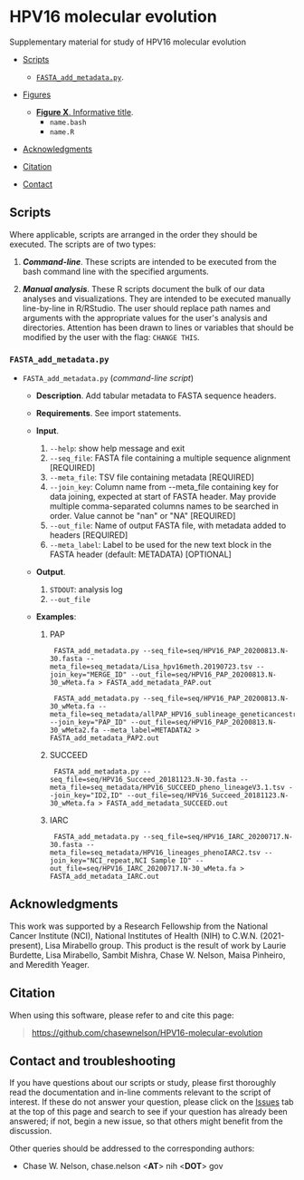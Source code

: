 # HPV16 molecular evolution
Supplementary material for study of HPV16 molecular evolution

* [Scripts](#scripts)
	* [`FASTA_add_metadata.py`](#FASTA_add_metadata-py).

* [Figures](#figures)
	* [**Figure X**. Informative title](#figure-X).
		* `name.bash`
		* `name.R`
* [Acknowledgments](#acknowledgments)
* [Citation](#citation)
* [Contact](#contact)


## <a name="scripts"></a>Scripts

Where applicable, scripts are arranged in the order they should be executed. The scripts are of two types: 

1. ***Command-line***. These scripts are intended to be executed from the bash command line with the specified arguments. 

2. ***Manual analysis***. These R scripts document the bulk of our data analyses and visualizations. They are intended to be executed manually line-by-line in R/RStudio. The user should replace path names and arguments with the appropriate values for the user's analysis and directories. Attention has been drawn to lines or variables that should be modified by the user with the flag: `CHANGE THIS`.

### <a name="FASTA_add_metadata-py"></a> `FASTA_add_metadata.py`

* `FASTA_add_metadata.py` (*command-line script*)
	* **Description**. Add tabular metadata to FASTA sequence headers.
	* **Requirements**. See import statements.
	* **Input**. 

		1. `--help`: show help message and exit
		2. `--seq_file`: FASTA file containing a multiple sequence alignment [REQUIRED]
		2. `--meta_file`: TSV file containing metadata [REQUIRED]
		3. `--join_key`: Column name from --meta_file containing key for data joining, expected at start of FASTA header. May provide multiple comma-separated columns names to be searched in order. Value cannot be "nan" or "NA" [REQUIRED]
		4. `--out_file`: Name of output FASTA file, with metadata added to headers [REQUIRED]
		5. `--meta_label`: Label to be used for the new text block in the FASTA header (default: METADATA) [OPTIONAL]
	* **Output**. 
		1. `STDOUT`: analysis log
		2. `--out_file`
	* **Examples**:

		1. PAP

				FASTA_add_metadata.py --seq_file=seq/HPV16_PAP_20200813.N-30.fasta --meta_file=seq_metadata/Lisa_hpv16meth.20190723.tsv --join_key="MERGE_ID" --out_file=seq/HPV16_PAP_20200813.N-30_wMeta.fa > FASTA_add_metadata_PAP.out

				FASTA_add_metadata.py --seq_file=seq/HPV16_PAP_20200813.N-30_wMeta.fa --meta_file=seq_metadata/allPAP_HPV16_sublineage_geneticancestry.tsv --join_key="PAP_ID" --out_file=seq/HPV16_PAP_20200813.N-30_wMeta2.fa --meta_label=METADATA2 > FASTA_add_metadata_PAP2.out 

		2. SUCCEED

				FASTA_add_metadata.py --seq_file=seq/HPV16_Succeed_20181123.N-30.fasta --meta_file=seq_metadata/HPV16_SUCCEED_pheno_lineageV3.1.tsv --join_key="ID2,ID" --out_file=seq/HPV16_Succeed_20181123.N-30_wMeta.fa > FASTA_add_metadata_SUCCEED.out

		3. IARC

				FASTA_add_metadata.py --seq_file=seq/HPV16_IARC_20200717.N-30.fasta --meta_file=seq_metadata/HPV16_lineages_phenoIARC2.tsv --join_key="NCI_repeat,NCI Sample ID" --out_file=seq/HPV16_IARC_20200717.N-30_wMeta.fa > FASTA_add_metadata_IARC.out

## <a name="acknowledgments"></a>Acknowledgments

This work was supported by a Research Fellowship from the National Cancer Institute (NCI), National Institutes of Health (NIH) to C.W.N. (2021-present), Lisa Mirabello group. This product is the result of work by Laurie Burdette, Lisa Mirabello, Sambit Mishra, Chase W. Nelson, Maisa Pinheiro, and Meredith Yeager.

## <a name="citation"></a>Citation

When using this software, please refer to and cite this page:

>https://github.com/chasewnelson/HPV16-molecular-evolution


## <a name="contact"></a>Contact and troubleshooting

If you have questions about our scripts or study, please first thoroughly read the documentation and in-line comments relevant to the script of interest. If these do not answer your question, please click on the <a target="_blank" href="https://github.com/chasewnelson/HPV16-molecular-evolution/issues">Issues</a> tab at the top of this page and search to see if your question has already been answered; if not, begin a new issue, so that others might benefit from the discussion.

Other queries should be addressed to the corresponding authors: 

*  Chase W. Nelson, chase.nelson <**AT**> nih <**DOT**> gov